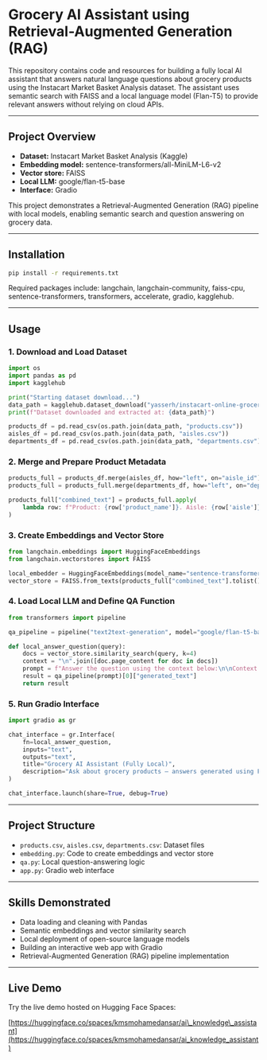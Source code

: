 # Grocery AI Assistant using Retrieval-Augmented Generation (RAG)

This repository contains code and resources for building a fully local AI assistant that answers natural language questions about grocery products using the Instacart Market Basket Analysis dataset. The assistant uses semantic search with FAISS and a local language model (Flan-T5) to provide relevant answers without relying on cloud APIs.

---

## Project Overview

* **Dataset:** Instacart Market Basket Analysis (Kaggle)
* **Embedding model:** sentence-transformers/all-MiniLM-L6-v2
* **Vector store:** FAISS
* **Local LLM:** google/flan-t5-base
* **Interface:** Gradio

This project demonstrates a Retrieval-Augmented Generation (RAG) pipeline with local models, enabling semantic search and question answering on grocery data.

---

## Installation

```bash
pip install -r requirements.txt
```

Required packages include: langchain, langchain-community, faiss-cpu, sentence-transformers, transformers, accelerate, gradio, kagglehub.

---

## Usage

### 1. Download and Load Dataset

```python
import os
import pandas as pd
import kagglehub

print("Starting dataset download...")
data_path = kagglehub.dataset_download("yasserh/instacart-online-grocery-basket-analysis-dataset")
print(f"Dataset downloaded and extracted at: {data_path}")

products_df = pd.read_csv(os.path.join(data_path, "products.csv"))
aisles_df = pd.read_csv(os.path.join(data_path, "aisles.csv"))
departments_df = pd.read_csv(os.path.join(data_path, "departments.csv"))
```

### 2. Merge and Prepare Product Metadata

```python
products_full = products_df.merge(aisles_df, how="left", on="aisle_id")
products_full = products_full.merge(departments_df, how="left", on="department_id")

products_full["combined_text"] = products_full.apply(
    lambda row: f"Product: {row['product_name']}. Aisle: {row['aisle']}. Department: {row['department']}.", axis=1
)
```

### 3. Create Embeddings and Vector Store

```python
from langchain.embeddings import HuggingFaceEmbeddings
from langchain.vectorstores import FAISS

local_embedder = HuggingFaceEmbeddings(model_name="sentence-transformers/all-MiniLM-L6-v2")
vector_store = FAISS.from_texts(products_full["combined_text"].tolist(), local_embedder)
```

### 4. Load Local LLM and Define QA Function

```python
from transformers import pipeline

qa_pipeline = pipeline("text2text-generation", model="google/flan-t5-base", max_length=256)

def local_answer_question(query):
    docs = vector_store.similarity_search(query, k=4)
    context = "\n".join([doc.page_content for doc in docs])
    prompt = f"Answer the question using the context below:\n\nContext:\n{context}\n\nQuestion: {query}"
    result = qa_pipeline(prompt)[0]["generated_text"]
    return result
```

### 5. Run Gradio Interface

```python
import gradio as gr

chat_interface = gr.Interface(
    fn=local_answer_question,
    inputs="text",
    outputs="text",
    title="Grocery AI Assistant (Fully Local)",
    description="Ask about grocery products — answers generated using FAISS + Flan-T5."
)

chat_interface.launch(share=True, debug=True)
```

---

## Project Structure

* `products.csv`, `aisles.csv`, `departments.csv`: Dataset files
* `embedding.py`: Code to create embeddings and vector store
* `qa.py`: Local question-answering logic
* `app.py`: Gradio web interface

---

## Skills Demonstrated

* Data loading and cleaning with Pandas
* Semantic embeddings and vector similarity search
* Local deployment of open-source language models
* Building an interactive web app with Gradio
* Retrieval-Augmented Generation (RAG) pipeline implementation

---

## Live Demo

Try the live demo hosted on Hugging Face Spaces:

[https://huggingface.co/spaces/kmsmohamedansar/ai\_knowledge\_assistant](https://huggingface.co/spaces/kmsmohamedansar/ai_knowledge_assistant)



